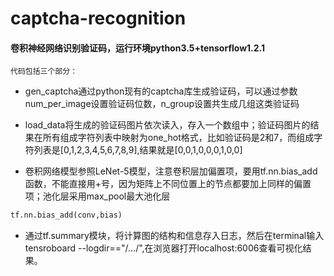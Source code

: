 # captcha-recognition

#### 卷积神经网络识别验证码，运行环境python3.5+tensorflow1.2.1

`代码包括三个部分：`
 * gen_captcha通过python现有的captcha库生成验证码，可以通过参数num_per_image设置验证码位数，n_group设置共生成几组这类验证码

 * load_data将生成的验证码图片依次读入，存入一个数组中；验证码图片的结果在所有组成字符列表中映射为one_hot格式，比如验证码是2和7，而组成字符列表是[0,1,2,3,4,5,6,7,8,9],结果就是[0,0,1,0,0,0,1,0,0]

 * 卷积网络模型参照LeNet-5模型，注意卷积层加偏置项，要用tf.nn.bias_add函数，不能直接用+号，因为矩阵上不同位置上的节点都要加上同样的偏置项；池化层采用max_pool最大池化层
 ```python
tf.nn.bias_add(conv,bias)

```

 * 通过tf.summary模块，将计算图的结构和信息存入日志，然后在terminal输入tensroboard --logdir=="/.../",在浏览器打开localhost:6006查看可视化结果。
